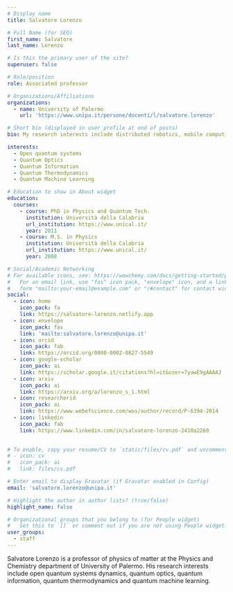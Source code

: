 ```yaml
---
# Display name
title: Salvatore Lorenzo

# Full Name (for SEO)
first_name: Salvatore
last_name: Lorenzo

# Is this the primary user of the site?
superuser: false

# Role/position
role: Associated professor

# Organizations/Affiliations
organizations:
  - name: University of Palermo
    url: 'https://www.unipa.it/persone/docenti/l/salvatore.lorenzo'

# Short bio (displayed in user profile at end of posts)
bio: My research interests include distributed robotics, mobile computing and programmable matter.

interests:
  - Open quantum systems
  - Quantum Optics
  - Quantum Information
  - Quantum Thermodynamics
  - Quantum Machine Learning

# Education to show in About widget
education:
  courses:
    - course: PhD in Physics and Quantum Tech.
      institution: Università della Calabria 
      url_institution: https://www.unical.it/
      year: 2011
    - course: M.S. in Physics
      institution: Università della Calabria 
      url_institution: https://www.unical.it/
      year: 2008

# Social/Academic Networking
# For available icons, see: https://wowchemy.com/docs/getting-started/page-builder/#icons
#   For an email link, use "fas" icon pack, "envelope" icon, and a link in the
#   form "mailto:your-email@example.com" or "/#contact" for contact widget.
social:
  - icon: home
    icon_pack: fa
    link: https://salvatore-lorenzo.netlify.app
  - icon: envelope
    icon_pack: fas
    link: 'mailto:salvatore.lorenzo@unipa.it'
  - icon: orcid
    icon_pack: fab
    link: https://orcid.org/0000-0002-0827-5549
  - icon: google-scholar 
    icon_pack: ai
    link: https://scholar.google.it/citations?hl=it&user=7yawE9gAAAAJ
  - icon: arxiv
    icon_pack: ai
    link: https://arxiv.org/a/lorenzo_s_1.html
  - icon: researcherid
    icon_pack: ai
    link: https://www.webofscience.com/wos/author/record/P-6394-2014
  - icon: linkedin
    icon_pack: fab
    link: https://www.linkedin.com/in/salvatore-lorenzo-2410a2260
  

# To enable, copy your resume/CV to `static/files/cv.pdf` and uncomment the lines below.
# - icon: cv
#   icon_pack: ai
#   link: files/cv.pdf

# Enter email to display Gravatar (if Gravatar enabled in Config)
email: 'salvatore.lorenzo@unipa.it'

# Highlight the author in author lists? (true/false)
highlight_name: false

# Organizational groups that you belong to (for People widget)
#   Set this to `[]` or comment out if you are not using People widget.
user_groups:
  - staff
---
```


Salvatore Lorenzo is a professor of physics of matter at the Physics and Chemistry department of University of Palermo. His research interests include open quantum systems dynamics, quantum optics, quantum information, quantum thermodynamics and quantum machine learning.
